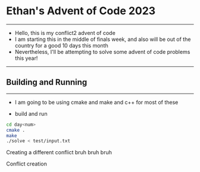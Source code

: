 # Ethan's Advent of Code 2023

---

* Hello, this is my conflict2 advent of code
* I am starting this in the middle of finals week, and also will be out of the country for a good 10 days this month
* Nevertheless, I'll be attempting to solve some advent of code problems this year!

---

## Building and Running

---

* I am going to be using cmake and make and c++ for most of these

* build and run
```bash
cd day<num>
cmake .
make
./solve < test/input.txt
```
Creating a different conflict
bruh
bruh
bruh


Conflict creation

